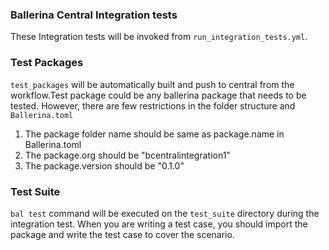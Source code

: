 ### Ballerina Central Integration tests
These Integration tests will be invoked from `run_integration_tests.yml`. 


### Test Packages
`test_packages` will be automatically built and push to central from the workflow.Test package could be any ballerina package that needs to be tested. However, there are few restrictions in the folder structure and `Ballerina.toml`
1. The package folder name should be same as package.name in Ballerina.toml
2. The package.org should be "bcentralintegration1"
3. The package.version should be "0.1.0"

### Test Suite

`bal test` command will be executed on the `test_suite` directory during the integration test. When you are writing a test case, you should import the package and write the test case to cover the scenario.
